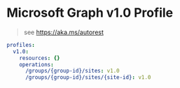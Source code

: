 # Microsoft Graph v1.0 Profile

> see https://aka.ms/autorest

``` yaml
profiles:
  v1.0:
    resources: {}
    operations:
      /groups/{group-id}/sites: v1.0
      /groups/{group-id}/sites/{site-id}: v1.0

```
